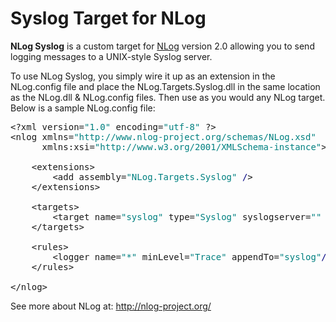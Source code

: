 <h1>Syslog Target for NLog</h1>

<b>NLog Syslog</b> is a custom target for <a href="http://nlog-project.org/">NLog</a> version 2.0 allowing you to send logging messages to a UNIX-style Syslog server.

To use NLog Syslog, you simply wire it up as an extension in the NLog.config file and place the NLog.Targets.Syslog.dll in the same location as the NLog.dll & NLog.config files. Then use as you would any NLog target. Below is a sample NLog.config file:

<pre>&lt;?xml version=<span style="color: #008080; ">"1.0"</span> encoding=<span style="color: #008080; ">"utf-8"</span> ?&gt;
&lt;nlog xmlns=<span style="color: #008080; ">"http://www.nlog-project.org/schemas/NLog.xsd"</span>
      xmlns:xsi=<span style="color: #008080; ">"http://www.w3.org/2001/XMLSchema-instance"</span>&gt;

    &lt;extensions&gt;
        &lt;add assembly=<span style="color: #008080; ">"NLog.Targets.Syslog"</span> <span style="color: Navy; ">/</span>&gt;
    &lt;/extensions&gt;
    
    &lt;targets&gt;
        &lt;target name=<span style="color: #008080; ">"syslog"</span> type=<span style="color: #008080; ">"Syslog"</span> syslogserver=<span style="color: #008080; ">""</span> port=<span style="color: #008080; ">""</span> facility=<span style="color: #008080; ">""</span><span style="color: Navy; ">/</span>&gt;
    &lt;/targets&gt;

    &lt;rules&gt;
        &lt;logger name=<span style="color: #008080; ">"*"</span> minLevel=<span style="color: #008080; ">"Trace"</span> appendTo=<span style="color: #008080; ">"syslog"</span><span style="color: Navy; ">/</span>&gt;
    &lt;/rules&gt;

&lt;/nlog&gt;</pre>

See more about NLog at: <a href="http://nlog-project.org/">http://nlog-project.org/</a>